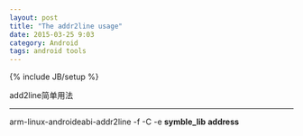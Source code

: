 ```yaml
---
layout: post
title: "The addr2line usage"
date: 2015-03-25 9:03
category: Android
tags: android tools
---
```

{% include JB/setup %}

add2line简单用法

------

arm-linux-androideabi-addr2line -f -C -e **symble_lib** **address**
